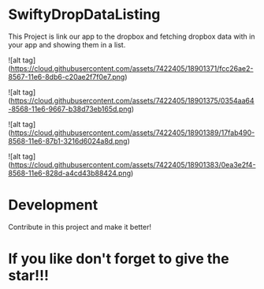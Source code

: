 # SwiftyDropDataListing

This Project is link our app to the dropbox and fetching dropbox data with in your app and showing them in a list.

![alt tag] (https://cloud.githubusercontent.com/assets/7422405/18901371/fcc26ae2-8567-11e6-8db6-c20ae2f7f0e7.png) 

![alt tag] (https://cloud.githubusercontent.com/assets/7422405/18901375/0354aa64-8568-11e6-9667-b38d73eb165d.png)

![alt tag] (https://cloud.githubusercontent.com/assets/7422405/18901389/17fab490-8568-11e6-87b1-3216d6024a8d.png)

![alt tag] (https://cloud.githubusercontent.com/assets/7422405/18901383/0ea3e2f4-8568-11e6-828d-a4cd43b88424.png)

# Development

Contribute in this project and make it better!

# If you like don't forget to give the star!!!

 



